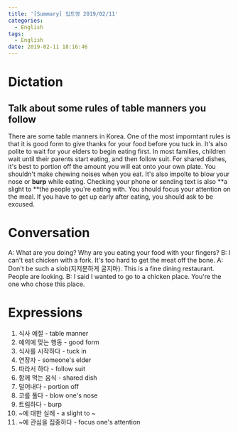 ```yaml
---
title: '[Summary] 입트영 2019/02/11'
categories:
  - English
tags:
  - English
date: 2019-02-11 18:16:46
---
```


# Dictation

## Talk about some rules of table manners you follow

There are some table manners in Korea. One of the most imporntant rules is that it is good form to give thanks for your food before you tuck in. It's also polite to wait for your elders to begin eating first. In most families, children wait until their parents start eating, and then follow suit. For shared dishes, it's best to portion off the amount you will eat onto your own plate. You shouldn't make chewing noises when you eat. It's also impolte to blow your nose or **burp** while eating. Checking your phone or sending text is also **a slight to **the people you're eating with. You should focus your attention on the meal. If you have to get up early after eating, you should ask to be excused.

# Conversation

A: What are you doing? Why are you eating your food with your fingers?
B: I can't eat chicken with a fork. It's too hard to get the meat off the bone.
A: Don't be such a slob(지저분하게 굴지마). This is a fine dining restaurant. People are looking.
B: I said I wanted to go to a chicken place. You're the one who chose this place.


# Expressions

1. 식사 예절 - table manner
2. 예의에 맞는 행동 - good form
3. 식사를 시작하다 - tuck in
4. 연장자 - someone's elder
5. 따라서 하다 - follow suit
6. 함께 먹는 음식 - shared dish
7. 덜어내다 - portion off
8. 코를 풀다 - blow one's nose
9. 트림하다 - burp
10. ~에 대한 실례 - a slight to ~
11. ~에 관심을 집중하다 - focus one's attention
